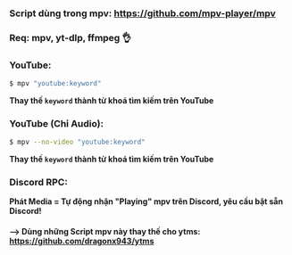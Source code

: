### Script dùng trong mpv: https://github.com/mpv-player/mpv

### Req: mpv, yt-dlp, ffmpeg 👌

### YouTube:

```bash
$ mpv "youtube:keyword"
```

**Thay thế `keyword` thành từ khoá tìm kiếm trên YouTube**

### YouTube (Chỉ Audio):

```bash
$ mpv --no-video "youtube:keyword"
```

**Thay thế `keyword` thành từ khoá tìm kiếm trên YouTube**

### Discord RPC:

**Phát Media = Tự động nhận "Playing" mpv trên Discord, yêu cầu bật sẵn Discord!**

#### --> Dùng những Script mpv này thay thế cho ytms: https://github.com/dragonx943/ytms
